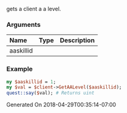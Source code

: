 gets a client a a level.
### Arguments
**Name**|**Type**|**Description**
:---|:---|:---
aaskillid||

### Example

```perl
my $aaskillid = 1;
my $val = $client->GetAALevel($aaskillid);
quest::say($val); # Returns uint
```


Generated On 2018-04-29T00:35:14-07:00